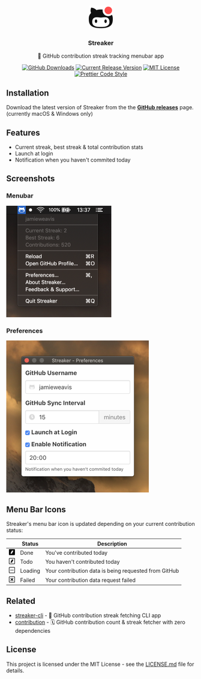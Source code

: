 <p align="center"><img src="./build/icon.png" height="64" alt="Streaker Logo"></p>
<h3 align="center">Streaker</h3>
<p align="center">🐙 GitHub contribution streak tracking menubar app<p>
<p align="center">
    <a href="https://github.com/jamieweavis/streaker/releases"><img src="https://img.shields.io/github/downloads/jamieweavis/streaker/total.svg" alt="GitHub Downloads"></a>
    <a href="https://github.com/jamieweavis/streaker/releases"><img src="https://img.shields.io/github/release/jamieweavis/streaker.svg" alt="Current Release Version"></a>
    <a href="https://github.com/jamieweavis/readme-template/blob/master/LICENSE.md"><img src="https://img.shields.io/badge/license-MIT-blue.svg" alt="MIT License"></a>
    <a href="https://github.com/prettier/prettier"><img src="https://img.shields.io/badge/code_style-prettier-ff69b4.svg" alt="Prettier Code Style"></a>
</p>

## Installation

Download the latest version of Streaker from the the **[GitHub releases](https://github.com/jamieweavis/streaker/releases)** page. (currently macOS & Windows only)

## Features

- Current streak, best streak & total contribution stats
- Launch at login
- Notification when you haven't commited today

## Screenshots

### Menubar

<img src="./screenshots/menubar.png" width="280" alt="Menubar Screenshot">

### Preferences

<img src="./screenshots/preferences.png" width="380" alt="Preferences Screenshot">

## Menu Bar Icons

Streaker's menu bar icon is updated depending on your current contribution status:

|                                                              | Status  | Description                                           |
| ------------------------------------------------------------ | ------- | ----------------------------------------------------- |
| <img src="./src/icons/macos/doneTemplate@2x.png" width="16"> | Done    | You've contributed today                              |
| <img src="./src/icons/macos/todoTemplate@2x.png" width="16"> | Todo    | You haven't contributed today                         |
| <img src="./src/icons/macos/loadTemplate@2x.png" width="16"> | Loading | Your contribution data is being requested from GitHub |
| <img src="./src/icons/macos/failTemplate@2x.png" width="16"> | Failed  | Your contribution data request failed                 |

## Related

- [streaker-cli](https://github.com/jamieweavis/streaker-cli) - 🐙 GitHub contribution streak fetching CLI app
- [contribution](https://github.com/jamieweavis/contribution) - 🗓 GitHub contribution count & streak fetcher with zero dependencies

## License

This project is licensed under the MIT License - see the [LICENSE.md](LICENSE.md) file for details.
